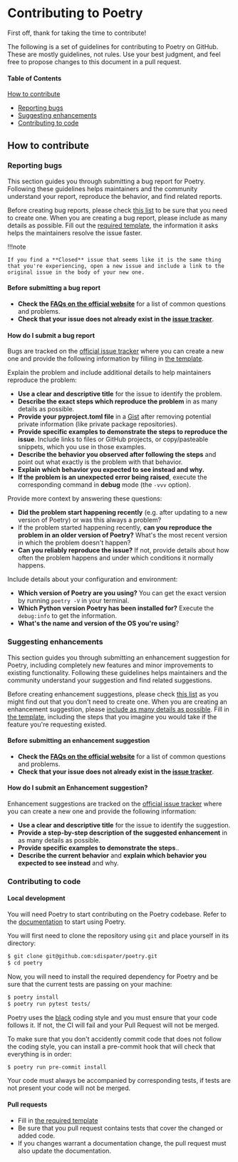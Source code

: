 # Contributing to Poetry

First off, thank for taking the time to contribute!

The following is a set of guidelines for contributing to Poetry on GitHub. These are mostly guidelines, not rules. Use your best judgment, and feel free to propose changes to this document in a pull request.

#### Table of Contents

[How to contribute](#how-to-contribute)

  * [Reporting bugs](#reporting-bugs)
  * [Suggesting enhancements](#suggesting-enhancements)
  * [Contributing to code](#contributing-to-code)


## How to contribute

### Reporting bugs

This section guides you through submitting a bug report for Poetry.
Following these guidelines helps maintainers and the community understand your report, reproduce the behavior, and find related reports.

Before creating bug reports, please check [this list](#before-submitting-a-bug-report) to be sure that you need to create one. When you are creating a bug report, please include as many details as possible. Fill out the [required template](https://github.com/sdispater/poetry/blob/master/.github/ISSUE_TEMPLATE/1_Bug_report.md), the information it asks helps the maintainers resolve the issue faster.

!!!note

    If you find a **Closed** issue that seems like it is the same thing that you're experiencing, open a new issue and include a link to the original issue in the body of your new one.

#### Before submitting a bug report

* **Check the [FAQs on the official website](https://poetry.eustace.io)** for a list of common questions and problems.
* **Check that your issue does not already exist in the [issue tracker](https://github.com/sdispater/poetry/issues)**.

#### How do I submit a bug report

Bugs are tracked on the [official issue tracker](https://github.com/sdispater/poetry/issues) where you can create a new one and provide the following information by filling in [the template](https://github.com/sdispater/poetry/blob/master/.github/ISSUE_TEMPLATE/1_Bug_report.md).

Explain the problem and include additional details to help maintainers reproduce the problem:

* **Use a clear and descriptive title** for the issue to identify the problem.
* **Describe the exact steps which reproduce the problem** in as many details as possible.
* **Provide your pyproject.toml file** in a [Gist](https://gist.github.com) after removing potential private information (like private package repositories).
* **Provide specific examples to demonstrate the steps to reproduce the issue**. Include links to files or GitHub projects, or copy/pasteable snippets, which you use in those examples.
* **Describe the behavior you observed after following the steps** and point out what exactly is the problem with that behavior.
* **Explain which behavior you expected to see instead and why.**
* **If the problem is an unexpected error being raised**, execute the corresponding command in **debug** mode (the `-vvv` option).

Provide more context by answering these questions:

* **Did the problem start happening recently** (e.g. after updating to a new version of Poetry) or was this always a problem?
* If the problem started happening recently, **can you reproduce the problem in an older version of Poetry?** What's the most recent version in which the problem doesn't happen?
* **Can you reliably reproduce the issue?** If not, provide details about how often the problem happens and under which conditions it normally happens.

Include details about your configuration and environment:

* **Which version of Poetry are you using?** You can get the exact version by running `poetry -V` in your terminal.
* **Which Python version Poetry has been installed for?** Execute the `debug:info` to get the information.
* **What's the name and version of the OS you're using**?


### Suggesting enhancements

This section guides you through submitting an enhancement suggestion for Poetry, including completely new features and minor improvements to existing functionality. Following these guidelines helps maintainers and the community understand your suggestion and find related suggestions.

Before creating enhancement suggestions, please check [this list](#before-submitting-an-enhancement-suggestion) as you might find out that you don't need to create one. When you are creating an enhancement suggestion, please [include as many details as possible](#how-do-i-submit-an-enhancement-suggestion). Fill in [the template](https://github.com/sdispater/poetry/blob/master/.github/ISSUE_TEMPLATE/2_Feature_request.md), including the steps that you imagine you would take if the feature you're requesting existed.

#### Before submitting an enhancement suggestion

* **Check the [FAQs on the official website](https://poetry.eustace.io)** for a list of common questions and problems.
* **Check that your issue does not already exist in the [issue tracker](https://github.com/sdispater/poetry/issues)**.


#### How do I submit an Enhancement suggestion?

Enhancement suggestions are tracked on the [official issue tracker](https://github.com/sdispater/poetry/issues) where you can create a new one and provide the following information:

* **Use a clear and descriptive title** for the issue to identify the suggestion.
* **Provide a step-by-step description of the suggested enhancement** in as many details as possible.
* **Provide specific examples to demonstrate the steps**..
* **Describe the current behavior** and **explain which behavior you expected to see instead** and why.


### Contributing to code

#### Local development

You will need Poetry to start contributing on the Poetry codebase. Refer to the [documentation](https://poetry.eustace.io/docs/#introduction) to start using Poetry.

You will first need to clone the repository using `git` and place yourself in its directory:

```bash
$ git clone git@github.com:sdispater/poetry.git
$ cd poetry
```

Now, you will need to install the required dependency for Poetry and be sure that the current
tests are passing on your machine:

```bash
$ poetry install
$ poetry run pytest tests/
```

Poetry uses the [black](https://github.com/ambv/black) coding style and you must ensure that your
code follows it. If not, the CI will fail and your Pull Request will not be merged.

To make sure that you don't accidently commit code that does not follow the coding style, you can
install a pre-commit hook that will check that everything is in order:

```bash
$ poetry run pre-commit install
```

Your code must always be accompanied by corresponding tests, if tests are not present your code
will not be merged.

#### Pull requests

* Fill in [the required template](https://github.com/sdispater/poetry/blob/master/.github/PULL_REQUEST_TEMPLATE.md)
* Be sure that you pull request contains tests that cover the changed or added code.
* If you changes warrant a documentation change, the pull request must also update the documentation.

